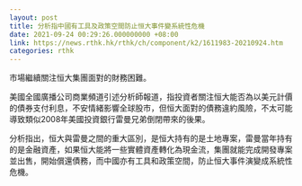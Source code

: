 ```yaml
---
layout: post
title: 分析指中國有工具及政策空間防止恒大事件變系統性危機
date: 2021-09-24 00:29:26.000000000 +08:00
link: https://news.rthk.hk/rthk/ch/component/k2/1611983-20210924.htm
categories: rthk
---
```


市場繼續關注恒大集團面對的財務困難。

美國全國廣播公司商業頻道引述分析師報道，指投資者關注恒大能否為以美元計價的債券支付利息，不安情緒影響全球股市，但恒大面對的債務違約風險，不太可能導致類似2008年美國投資銀行雷曼兄弟倒閉帶來的後果。

分析指出，恒大與雷曼之間的重大區別，是恒大持有的是土地專案，雷曼當年持有的是金融資產，如果恒大能將一些實體資產轉化為現金流，集團就能完成開發專案並出售，開始償還債務，而中國亦有工具和政策空間，防止恒大事件演變成系統性危機。
